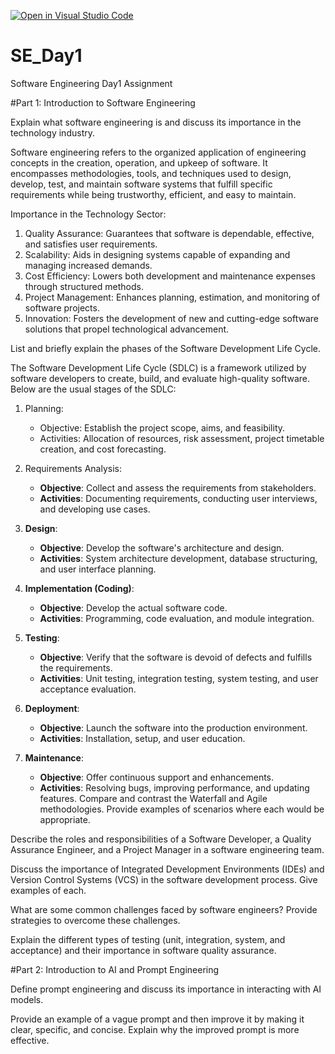 [![Open in Visual Studio Code](https://classroom.github.com/assets/open-in-vscode-2e0aaae1b6195c2367325f4f02e2d04e9abb55f0b24a779b69b11b9e10269abc.svg)](https://classroom.github.com/online_ide?assignment_repo_id=18366167&assignment_repo_type=AssignmentRepo)
# SE_Day1
Software Engineering Day1 Assignment

#Part 1: Introduction to Software Engineering

Explain what software engineering is and discuss its importance in the technology industry.

Software engineering refers to the organized application of engineering concepts in the creation, operation, and upkeep of software. It encompasses methodologies, tools, and techniques used to design, develop, test, and maintain software systems that fulfill specific requirements while being trustworthy, efficient, and easy to maintain.

Importance in the Technology Sector:
1. Quality Assurance: Guarantees that software is dependable, effective, and satisfies user requirements.
2. Scalability: Aids in designing systems capable of expanding and managing increased demands.
3. Cost Efficiency: Lowers both development and maintenance expenses through structured methods.
4. Project Management: Enhances planning, estimation, and monitoring of software projects.
5. Innovation: Fosters the development of new and cutting-edge software solutions that propel technological advancement.


List and briefly explain the phases of the Software Development Life Cycle.

The Software Development Life Cycle (SDLC) is a framework utilized by software developers to create, build, and evaluate high-quality software. Below are the usual stages of the SDLC:

1. Planning:
   - Objective: Establish the project scope, aims, and feasibility.
   - Activities: Allocation of resources, risk assessment, project timetable creation, and cost forecasting.

2. Requirements Analysis:
   - **Objective**: Collect and assess the requirements from stakeholders.
   - **Activities**: Documenting requirements, conducting user interviews, and developing use cases.

3. **Design**:
   - **Objective**: Develop the software's architecture and design.
   - **Activities**: System architecture development, database structuring, and user interface planning.

4. **Implementation (Coding)**:
   - **Objective**: Develop the actual software code.
   - **Activities**: Programming, code evaluation, and module integration.

5. **Testing**:
   - **Objective**: Verify that the software is devoid of defects and fulfills the requirements.
   - **Activities**: Unit testing, integration testing, system testing, and user acceptance evaluation.

6. **Deployment**:
   - **Objective**: Launch the software into the production environment.
   - **Activities**: Installation, setup, and user education.

7. **Maintenance**:
   - **Objective**: Offer continuous support and enhancements.
   - **Activities**: Resolving bugs, improving performance, and updating features.
Compare and contrast the Waterfall and Agile methodologies. Provide examples of scenarios where each would be appropriate.


Describe the roles and responsibilities of a Software Developer, a Quality Assurance Engineer, and a Project Manager in a software engineering team.


Discuss the importance of Integrated Development Environments (IDEs) and Version Control Systems (VCS) in the software development process. Give examples of each.


What are some common challenges faced by software engineers? Provide strategies to overcome these challenges.


Explain the different types of testing (unit, integration, system, and acceptance) and their importance in software quality assurance.


#Part 2: Introduction to AI and Prompt Engineering


Define prompt engineering and discuss its importance in interacting with AI models.


Provide an example of a vague prompt and then improve it by making it clear, specific, and concise. Explain why the improved prompt is more effective.
